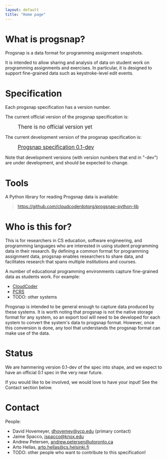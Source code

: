 ```yaml
---
layout: default
title: "Home page"
---
```


# What is progsnap?

Progsnap is a data format for programming assignment snapshots.

It is intended to allow sharing and analysis of data on student work on programming assignments and exercises.  In particular, it is designed to support fine-grained data such as keystroke-level edit events.

# Specification

Each progsnap specification has a version number.

The current official version of the progsnap specification is:

<div style="margin-left: 40px;"><span style="font-size: 120%;">There is no official version yet</span></div>

The current development version of the progsnap specification is:

<div style="margin-left: 40px;"><a style="font-size: 120%;" href="spec-0.1-dev.html">Progsnap specification 0.1-dev</a></div>

Note that development versions (with version numbers that end in "-dev") are under development, and should be expected to change.

# Tools

A Python library for reading Progsnap data is available:

> <https://github.com/cloudcoderdotorg/progsnap-python-lib>

# Who is this for?

This is for researchers in CS education, software engineering, and programming languages who are interested in using student programming data in their research.  By defining a common format for programming assignment data, progsnap enables researchers to share data, and facilitates research that spans multiple institutions and courses.

A number of educational programming environments capture fine-grained data as students work.  For example:

* [CloudCoder](http://cloudcoder.org)
* [PCRS](https://mcs.utm.utoronto.ca/~pcrs/pcrs/)
* TODO: other systems

Progsnap is intended to be general enough to capture data produced by these systems.  It is worth noting that progsnap is not the native storage format for any system, so an export tool will need to be developed for each system to convert the system's data to progsnap format.  However, once this conversion is done, any tool that understands the progsnap format can make use of the data.

# Status

We are hammering version 0.1-dev of the spec into shape, and we expect to have an official 0.1 spec in the very near future.

If you would like to be involved, we would love to have your input!  See the Contact section below.

# Contact

People:

* David Hovemeyer, <dhovemey@ycp.edu> (primary contact)
* Jaime Spacco, <jspacco@knox.edu>
* Andrew Petersen, <andrew.petersen@utoronto.ca>
* Arto Hellas, <arto.hellas@cs.helsinki.fi>
* TODO: other people who want to contribute to this specification!

<!-- vim:set wrap: ­-->
<!-- vim:set linebreak: -->
<!-- vim:set nolist: -->
